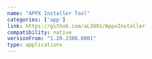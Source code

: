 ```yaml
---
name: "APPX Installer Tool"
categories: ['app']
link: https://github.com/aL3891/AppxInstaller
compatibility: native
versionFrom: "1.20.2308.8001"
type: applications
---
```


